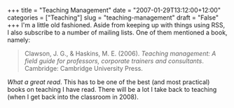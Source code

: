+++
title = "Teaching Management"
date = "2007-01-29T13:12:00+12:00"
categories = ["Teaching"]
slug = "teaching-management"
draft = "False"
+++
I'm a little old fashioned. Aside from keeping up with things using
RSS, I also subscribe to a number of mailing lists. One of them 
mentioned a book, namely:

> Clawson, J. G., & Haskins, M. E. (2006).
> _Teaching management: A field guide for professors, corporate
> trainers and consultants_. Cambridge: Cambridge University
Press.

_What a great read_. This has to be one of the best (and most
practical) books on teaching I have read. There will be a lot I take
back to teaching (when I get back into the classroom in 2008).

